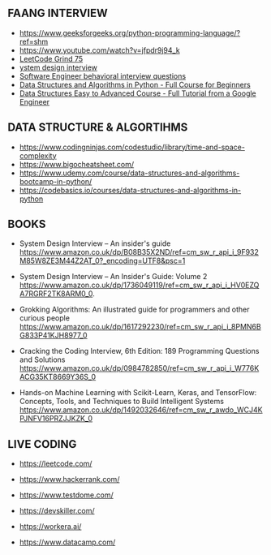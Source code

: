 
## FAANG INTERVIEW

- https://www.geeksforgeeks.org/python-programming-language/?ref=shm
- https://www.youtube.com/watch?v=jfpdr9j94_k
- [LeetCode Grind 75](https://www.techinterviewhandbook.org/grind75)
- [ystem design interview](https://github.com/donnemartin/system-design-primer)
- [Software Engineer behavioral interview questions](https://www.techinterviewhandbook.org/behavioral-interview-questions)
- [Data Structures and Algorithms in Python - Full Course for Beginners](https://www.youtube.com/watch?v=pkYVOmU3MgA)
- [Data Structures Easy to Advanced Course - Full Tutorial from a Google Engineer](https://www.youtube.com/watch?v=RBSGKlAvoiM)

## DATA STRUCTURE & ALGORTIHMS

- https://www.codingninjas.com/codestudio/library/time-and-space-complexity
- https://www.bigocheatsheet.com/
- https://www.udemy.com/course/data-structures-and-algorithms-bootcamp-in-python/
- https://codebasics.io/courses/data-structures-and-algorithms-in-python

## BOOKS

- System Design Interview – An insider's guide
https://www.amazon.co.uk/dp/B08B35X2ND/ref=cm_sw_r_api_i_9F932M85W8ZE3M44Z2AT_0?_encoding=UTF8&psc=1 

- System Design Interview – An Insider's Guide: Volume 2
https://www.amazon.co.uk/dp/1736049119/ref=cm_sw_r_api_i_HV0EZQA7RGRF2TK8ARM0_0. 

- Grokking Algorithms: An illustrated guide for programmers and other curious people
https://www.amazon.co.uk/dp/1617292230/ref=cm_sw_r_api_i_8PMN6BG833P41KJH8977_0

- Cracking the Coding Interview, 6th Edition: 189 Programming Questions and Solutions
https://www.amazon.co.uk/dp/0984782850/ref=cm_sw_r_api_i_W776KACG35KT8669Y36S_0

- Hands-on Machine Learning with Scikit-Learn, Keras, and TensorFlow: Concepts, Tools, and Techniques to Build Intelligent Systems
https://www.amazon.co.uk/dp/1492032646/ref=cm_sw_r_awdo_WCJ4KPJNFV16PRZJJKZK_0

## LIVE CODING

- https://leetcode.com/

- https://www.hackerrank.com/

- https://www.testdome.com/

- https://devskiller.com/

- https://workera.ai/

- https://www.datacamp.com/


